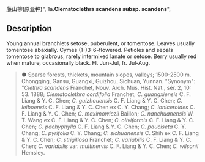 藤山柳(原亚种)",
1a.**Clematoclethra scandens subsp. scandens**",

## Description
Young annual branchlets setose, puberulent, or tomentose. Leaves usually tomentose abaxially. Cymes (1-)3-6-flowered. Petioles and sepals tomentose to glabrous, rarely intermixed lanate or setose. Berry usually red when mature, occasionally black. Fl. Jun-Jul, fr. Jul-Aug.

> ●  Sparse forests, thickets, mountain slopes, valleys; 1500-2500 m. Chongqing, Gansu, Guangxi, Guizhou, Sichuan, Yunnan.
  "Synonym": "*Clethra scandens* Franchet, Nouv. Arch. Mus. Hist. Nat., sér. 2, 10: 53. 1888; *Clematoclethra cordifolia* Franchet; *C. guangxiensis* C. F. Liang &amp; Y. C. Chen; *C. guizhouensis* C. F. Liang &amp; Y. C. Chen; *C. leiboensis* C. F. Liang &amp; Y. C. Chen ex C. Y. Chang; *C. loniceroides* C. F. Liang &amp; Y. C. Chen; *C. maximowiczii* Baillon; *C. nanchuanensis* W. T. Wang ex C. F. Liang &amp; Y. C. Chen; *C. oliviformis* C. F. Liang &amp; Y. C. Chen; *C. pachyphylla* C. F. Liang &amp; Y. C. Chen; *C. pauciseta* C. Y. Chang; *C. pyrifolia* C. Y. Chang; *C. sichuanensis* C. Shih ex C. F. Liang &amp; Y. C. Chen; *C. strigillosa* Franchet; *C. variabilis* C. F. Liang &amp; Y. C. Chen; *C. variabilis* var. *multinervis* C. F. Liang &amp; Y. C. Chen; *C. wilsonii* Hemsley.
